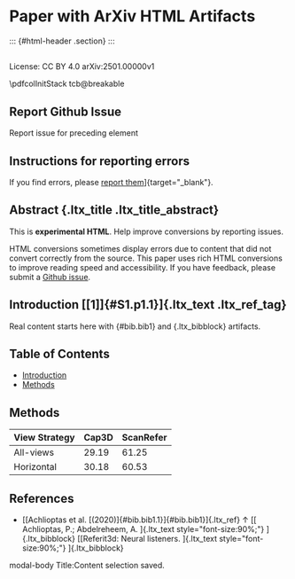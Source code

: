 # Paper with ArXiv HTML Artifacts

::: {#html-header .section}
:::

##

License: CC BY 4.0 arXiv:2501.00000v1

\pdfcolInitStack tcb@breakable

## Report Github Issue

Report issue for preceding element

## Instructions for reporting errors

If you find errors, please [report them](https://github.com/arxiv)]{target="_blank"}.

## Abstract {.ltx_title .ltx_title_abstract}

This is **experimental HTML**. Help improve conversions by reporting issues.

HTML conversions sometimes display errors due to content that did not convert correctly from the source. This paper uses rich HTML conversions to improve reading speed and accessibility. If you have feedback, please submit a [Github issue](https://github.com).

## Introduction [[1]]{#S1.p1.1}]{.ltx_text .ltx_ref_tag}

Real content starts here with {#bib.bib1} and {.ltx_bibblock} artifacts.

## Table of Contents
- [Introduction](#introduction)
- [Methods](#methods)

## Methods

View Strategy | Cap3D | ScanRefer
---|---|---
All-views | 29.19 | 61.25
Horizontal | 30.18 | 60.53

## References

- [[Achlioptas et al. [(2020)]{#bib.bib1.1}]{#bib.bib1}]{.ltx_ref}
  ↑
  [[ Achlioptas, P.; Abdelreheem, A. ]{.ltx_text style="font-size:90%;"} ]{.ltx_bibblock}
  [[Referit3d: Neural listeners. ]{.ltx_text style="font-size:90%;"} ]{.ltx_bibblock}

modal-body Title:Content selection saved.
